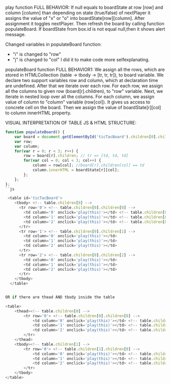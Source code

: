 play function
        FULL BEHAVIOR: If null equals to boardState at row [row] and column [column] than depending on state (true/false) of nextPlayer it assigns the value of "x" or "o" into boardState[row][column]. After assignment it toggles nextPlayer. 
		Then refresh the board by calling function populateBoard.
		If boardState from box.id is not equal null,then it shows alert message.

Changed variables in populateBoard function:
 - "i" is changed to "row"
 - "j" is changed to "col"
I did it to make code more selfexplanating. 

 populateBoard function 
        FULL BEHAVIOR1: We assign all the rows, which are stored in HTMLCollection (table -> tbody -> [tr, tr, tr]), to board variable. We declare two support variables row and column, which at declaration time are undefined. After that we iterate over each row. For each row, we assign all the columns to given row (board[r].children), to "row" variable. Next, we iterate in nested loop over all the columns. For each column, we assign value of column to "column" variable (row[col]). It gives us access to concrete cell on the board. Then we assign the value of boardState[r][col] to column innerHTML property. 

VISUAL INTERPRETATION OF TABLE JS & HTML STRUCTURE: 

```js
function populateBoard() {
	var board = document.getElementById('ticTacBoard').children[0].children;
	var row;
	var column;
	for(var r = 0; r < 3; r++) {
		row = board[r].children; // tr => [td, td, td]
		for(var col = 0; col < 3; col++) {
			column = row[col]; //board[r].children[col] == td
			column.innerHTML = boardState[r][col];
		};
	};
}; 
``js

 <table id='ticTacBoard'>
    <tbody> <!-- table.children[0] -->
      <tr row='0'> <!-- table.children[0].children[0] -->
        <td column='0' onclick='play(this)'></td> <!-- table.children[0].children[0].children[0] -->
        <td column='1' onclick='play(this)'></td> <!-- table.children[0].children[0].children[1] -->
        <td column='2' onclick='play(this)'></td> <!-- table.children[0].children[0].children[2] -->
      </tr>
      <tr row='1'> <!-- table.children[0].children[1] -->
        <td column='0' onclick='play(this)'></td>
        <td column='1' onclick='play(this)'></td>
        <td column='2' onclick='play(this)'></td>
      </tr>
      <tr row='2'> <!-- table.children[0].children[2] -->
        <td column='0' onclick='play(this)'></td>
        <td column='1' onclick='play(this)'></td>
        <td column='2' onclick='play(this)'></td>
      </tr>
    </tbody>
  </table>


OR if there are thead AND tbody inside the table

<table>
    <thead><!-- table.children[0] -->
        <tr row='0'> <!-- table.children[0].children[0] -->
            <td column='0' onclick='play(this)'></td> <!-- table.children[0].children[0].children[0] -->
            <td column='1' onclick='play(this)'></td> <!-- table.children[0].children[0].children[1] -->
            <td column='2' onclick='play(this)'></td> <!-- table.children[0].children[0].children[2] -->
        </tr>
    </thead>
    <tbody><!-- table.children[1] -->
        <tr row='0'> <!-- table.children[1].children[0] -->
            <td column='0' onclick='play(this)'></td> <!-- table.children[1].children[0].children[0] -->
            <td column='1' onclick='play(this)'></td> <!-- table.children[1].children[0].children[1] -->
            <td column='2' onclick='play(this)'></td> <!-- table.children[1].children[0].children[2] -->
        </tr>
    </tbody>
</table>
